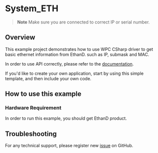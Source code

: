 # System_ETH
> **Note**
> Make sure you are connected to correct IP or serial number.

## Overview

This example project demonstrates how to use WPC CSharp driver to get basic ethernet information from EthanD.
such as IP, submask and MAC.

In order to use API correctly, please refer to the [documentation](https://wpc-systems-ltd.github.io/WPC_CSharp_driver_release/).

If you'd like to create your own application, start by using this simple template, and then include your own code.

## How to use this example

### Hardware Requirement

In order to run this example, you should get EthanD product.

## Troubleshooting

For any technical support, please register new [issue](https://github.com/WPC-Systems-Ltd/WPC_CSharp_driver_release/issues) on GitHub.